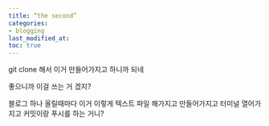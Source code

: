 ```yaml
---
title: “the second”
categories:
- blogging
last_modified_at: 
toc: true
---
```

git clone 해서
이거 만들어가지고
하니까 되네

좋으니까 이걸 쓰는 거 겠지?


블로그 하나 올릴때마다 이거 이렇게 텍스트 파일 해가지고 만들어가지고
터미널 열어가지고 커밋이랑 푸시를 하는 거니?